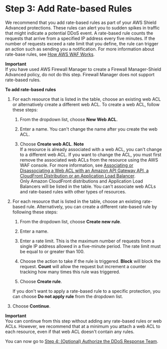 # Step 3: Add Rate\-based Rules<a name="ddos-get-started-rate-based-rules"></a>

We recommend that you add rate\-based rules as part of your AWS Shield Advanced protections\. These rules can alert you to sudden spikes in traffic that might indicate a potential DDoS event\. A rate\-based rule counts the requests that arrive from a specified IP address every five minutes\. If the number of requests exceed a rate limit that you define, the rule can trigger an action such as sending you a notification\. For more information about rate\-base rules, see [How AWS WAF Works](how-aws-waf-works.md)\. 

**Important**  
If you have used AWS Firewall Manager to create a Firewall Manager\-Shield Advanced policy, do not do this step\. Firewall Manager does not support rate\-based rules\.<a name="ddos-get-started-rate-based-rules-procedure"></a>

**To add rate\-based rules**

1. For each resource that is listed in the table, choose an existing web ACL or alternatively create a different web ACL\. To create a web ACL, follow these steps:

   1. From the dropdown list, choose **New Web ACL**\.

   1. Enter a name\. You can't change the name after you create the web ACL\.

   1. Choose **Create web ACL**\.
**Note**  
If a resource is already associated with a web ACL, you can't change to a different web ACL\. If you want to change the ACL, you must first remove the associated web ACLs from the resource using the AWS WAF console\. For more information, see [Associating or Disassociating a Web ACL with an Amazon API Gateway API, a CloudFront Distribution or an Application Load Balancer](web-acl-associating-cloudfront-distribution.md)\.  
Only Amazon CloudFront distributions and Application Load Balancers will be listed in the table\. You can't associate web ACLs and rate\-based rules with other types of resources\.

1. For each resource that is listed in the table, choose an existing rate\-based rule\. Alternatively, you can create a different rate\-based rule by following these steps:

   1. From the dropdown list, choose **Create new rule**\. 

   1. Enter a name\.

   1. Enter a rate limit\. This is the maximum number of requests from a single IP address allowed in a five\-minute period\. The rate limit must be equal to or greater than 100\. 

   1. Choose the action to take if the rule is triggered\. **Block** will block the request\. **Count** will allow the request but increment a counter tracking how many times this rule was triggered\.

   1. Choose **Create rule**\.

   If you don't want to apply a rate\-based rule to a specific protection, you can choose **Do not apply rule** from the dropdown list\.

1. Choose **Continue**\.

**Important**  
You can continue from this step without adding any rate\-based rules or web ACLs\. However, we recommend that at a minimum you attach a web ACL to each resource, even if that web ACL doesn't contain any rules\.

You can now go to [Step 4: \(Optional\) Authorize the DDoS Response Team](authorize-DRT.md)\.